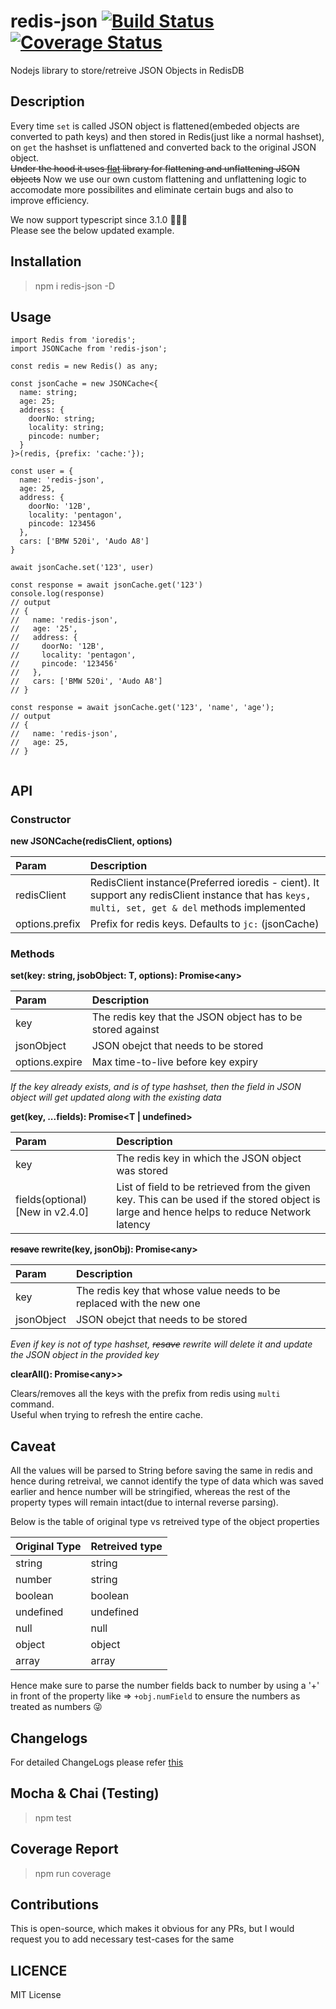 # redis-json [![Build Status](https://travis-ci.com/AkashBabu/redis-json.svg?branch=master)](https://travis-ci.com/AkashBabu/redis-json) [![Coverage Status](https://coveralls.io/repos/github/AkashBabu/redis-json/badge.svg?branch=master)](https://coveralls.io/github/AkashBabu/redis-json?branch=master)
Nodejs library to store/retreive JSON Objects in RedisDB

## Description
Every time `set` is called JSON object is flattened(embeded objects are converted to path keys) and then stored in Redis(just like a normal hashset), on `get` the hashset is unflattened and converted back to the original JSON object.  
~~Under the hood it uses [flat](https://www.npmjs.com/package/flat) library for flattening and unflattening JSON objects~~
Now we use our own custom flattening and unflattening logic to accomodate more possibilites and eliminate certain bugs and also to improve efficiency.

We now support typescript since 3.1.0 🎉🎉🎊  
Please see the below updated example.

## Installation

> npm i redis-json -D

## Usage 


```TS
import Redis from 'ioredis';
import JSONCache from 'redis-json';

const redis = new Redis() as any;

const jsonCache = new JSONCache<{
  name: string;
  age: 25;
  address: {
    doorNo: string;
    locality: string;
    pincode: number;
  }
}>(redis, {prefix: 'cache:'});

const user = {
  name: 'redis-json',
  age: 25,
  address: {
    doorNo: '12B',
    locality: 'pentagon',
    pincode: 123456
  },
  cars: ['BMW 520i', 'Audo A8']
}

await jsonCache.set('123', user)

const response = await jsonCache.get('123')
console.log(response)
// output
// {
//   name: 'redis-json',
//   age: '25',
//   address: {
//     doorNo: '12B',
//     locality: 'pentagon',
//     pincode: '123456'
//   },
//   cars: ['BMW 520i', 'Audo A8']
// }

const response = await jsonCache.get('123', 'name', 'age');
// output
// {
//   name: 'redis-json',
//   age: 25,
// }


```

## API

### Constructor

**new JSONCache<T>(redisClient, options)**

| Param | Description |
|:------|:------------|
| redisClient | RedisClient instance(Preferred ioredis - cient). It support any redisClient instance that has `keys, multi, set, get & del` methods implemented |
| options.prefix | Prefix for redis keys. Defaults to `jc:` (jsonCache) |


### Methods

**set(key: string, jsobObject: T, options): Promise\<any>**

| Param | Description |
|:------|:------------|
| key   | The redis key that the JSON object has to be stored against |
| jsonObject | JSON obejct that needs to be stored |
| options.expire | Max time-to-live before key expiry |

*If the key already exists, and is of type hashset, then the field in JSON object will get updated along with the existing data*


**get(key, ...fields): Promise\<T | undefined>**

| Param | Description |
|:------|:------------|
| key   |The redis key in which the JSON object was stored |
| fields(optional) [New in v2.4.0] | List of field to be retrieved from the given key. This can be used if the stored object is large and hence helps to reduce Network latency |

**~~resave~~ rewrite(key, jsonObj): Promise\<any>**

| Param | Description |
|:------|:------------|
|key | The redis key that whose value needs to be replaced with the new one |
|jsonObject | JSON obejct that needs to be stored |

*Even if key is not of type hashset, ~~resave~~ rewrite will delete it and update the JSON object in the provided key*

**clearAll(): Promise\<any>>**

Clears/removes all the keys with the prefix from redis using `multi` command.  
Useful when trying to refresh the entire cache.

## Caveat

All the values will be parsed to String before saving the same in redis and hence during retreival, we cannot identify the type of data which was saved earlier and hence number will be stringified, whereas the rest of the property types will remain intact(due to internal reverse parsing).  

Below is the table of original type vs retreived type of the object properties

| Original Type | Retreived type |
|:--------------|:---------------|
| string        | string         |
| number        | string         |
| boolean       | boolean        |
| undefined     | undefined      |
| null          | null           |
| object        | object         |
| array         | array          |

Hence make sure to parse the number fields back to number by using a '+' in front of the property like => `+obj.numField` to ensure the numbers as treated as numbers 😜

## Changelogs
For detailed ChangeLogs please refer [this](https://github.com/AkashBabu/redis-json/blob/master/CHANGELOG.md)

## Mocha & Chai (Testing)
> npm test

## Coverage Report
> npm run coverage

## Contributions
This is open-source, which makes it obvious for any PRs, but I would request you to add necessary test-cases for the same 

## LICENCE

MIT License
